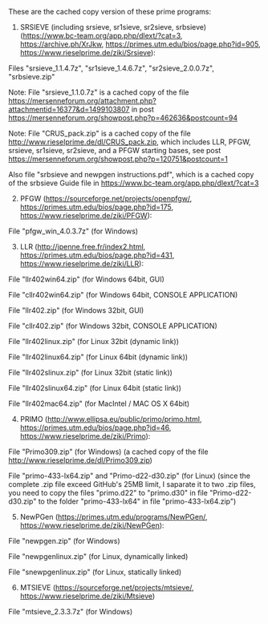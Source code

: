 These are the cached copy version of these prime programs:

1. SRSIEVE (including srsieve, sr1sieve, sr2sieve, srbsieve) (https://www.bc-team.org/app.php/dlext/?cat=3, https://archive.ph/XrJkw, https://primes.utm.edu/bios/page.php?id=905, https://www.rieselprime.de/ziki/Srsieve):

Files "srsieve_1.1.4.7z", "sr1sieve_1.4.6.7z", "sr2sieve_2.0.0.7z", "srbsieve.zip"

Note: File "srsieve_1.1.0.7z" is a cached copy of the file https://mersenneforum.org/attachment.php?attachmentid=16377&d=1499103807 in post https://mersenneforum.org/showpost.php?p=462636&postcount=94

Note: File "CRUS_pack.zip" is a cached copy of the file http://www.rieselprime.de/dl/CRUS_pack.zip, which includes LLR, PFGW, srsieve, sr1sieve, sr2sieve, and a PFGW starting bases, see post https://mersenneforum.org/showpost.php?p=120751&postcount=1

Also file "srbsieve and newpgen instructions.pdf", which is a cached copy of the srbsieve Guide file in https://www.bc-team.org/app.php/dlext/?cat=3

2. PFGW (https://sourceforge.net/projects/openpfgw/, https://primes.utm.edu/bios/page.php?id=175, https://www.rieselprime.de/ziki/PFGW):

File "pfgw_win_4.0.3.7z" (for Windows)

3. LLR (http://jpenne.free.fr/index2.html, https://primes.utm.edu/bios/page.php?id=431, https://www.rieselprime.de/ziki/LLR):

File "llr402win64.zip" (for Windows 64bit, GUI)

File "cllr402win64.zip" (for Windows 64bit, CONSOLE APPLICATION)

File "llr402.zip" (for Windows 32bit, GUI)

File "cllr402.zip" (for Windows 32bit, CONSOLE APPLICATION)

File "llr402linux.zip" (for Linux 32bit (dynamic link))

File "llr402linux64.zip" (for Linux 64bit (dynamic link))

File "llr402slinux.zip" (for Linux 32bit (static link))

File "llr402slinux64.zip" (for Linux 64bit (static link))

File "llr402mac64.zip" (for MacIntel / MAC OS X 64bit)

4. PRIMO (http://www.ellipsa.eu/public/primo/primo.html, https://primes.utm.edu/bios/page.php?id=46, https://www.rieselprime.de/ziki/Primo):

File "Primo309.zip" (for Windows) (a cached copy of the file http://www.rieselprime.de/dl/Primo309.zip)

File "primo-433-lx64.zip" and "Primo-d22-d30.zip" (for Linux) (since the complete .zip file exceed GitHub's 25MB limit, I saparate it to two .zip files, you need to copy the files "primo.d22" to "primo.d30" in file "Primo-d22-d30.zip" to the folder "primo-433-lx64" in file "primo-433-lx64.zip")

5. NewPGen (https://primes.utm.edu/programs/NewPGen/, https://www.rieselprime.de/ziki/NewPGen):

File "newpgen.zip" (for Windows)

File "newpgenlinux.zip" (for Linux, dynamically linked)

File "snewpgenlinux.zip" (for Linux, statically linked)

6. MTSIEVE (https://sourceforge.net/projects/mtsieve/, https://www.rieselprime.de/ziki/Mtsieve)

File "mtsieve_2.3.3.7z" (for Windows)

